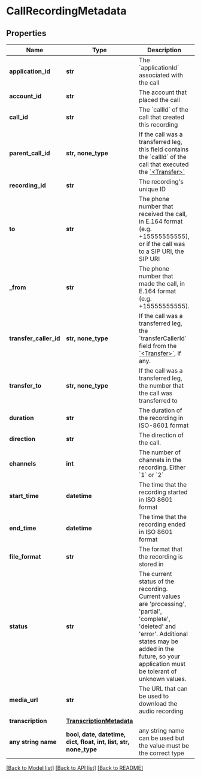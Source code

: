 # CallRecordingMetadata


## Properties
Name | Type | Description | Notes
------------ | ------------- | ------------- | -------------
**application_id** | **str** | The &#x60;applicationId&#x60; associated with the call | [optional] 
**account_id** | **str** | The account that placed the call | [optional] 
**call_id** | **str** | The &#x60;callId&#x60; of the call that created this recording | [optional] 
**parent_call_id** | **str, none_type** | If the call was a transferred leg, this field contains the &#x60;callId&#x60; of the call that executed the [&#x60;&lt;Transfer&gt;&#x60;](/docs/voice/bxml/transfer) | [optional] 
**recording_id** | **str** | The recording&#39;s unique ID | [optional] 
**to** | **str** | The phone number that received the call, in E.164 format (e.g. +15555555555), or if the call was to a SIP URI, the SIP URI | [optional] 
**_from** | **str** | The phone number that made the call, in E.164 format (e.g. +15555555555). | [optional] 
**transfer_caller_id** | **str, none_type** | If the call was a transferred leg, the &#x60;transferCallerId&#x60; field from the [&#x60;&lt;Transfer&gt;&#x60;](/docs/voice/bxml/transfer), if any. | [optional] 
**transfer_to** | **str, none_type** | If the call was a transferred leg, the number that the call was transferred to | [optional] 
**duration** | **str** | The duration of the recording in ISO-8601 format | [optional] 
**direction** | **str** | The direction of the call. | [optional] 
**channels** | **int** | The number of channels in the recording. Either &#x60;1&#x60; or &#x60;2&#x60; | [optional] 
**start_time** | **datetime** | The time that the recording started in ISO 8601 format | [optional] 
**end_time** | **datetime** | The time that the recording ended in ISO 8601 format | [optional] 
**file_format** | **str** | The format that the recording is stored in | [optional] 
**status** | **str** | The current status of the recording. Current values are &#39;processing&#39;, &#39;partial&#39;, &#39;complete&#39;, &#39;deleted&#39; and &#39;error&#39;. Additional states may be added in the future, so your application must be tolerant of unknown values. | [optional] 
**media_url** | **str** | The URL that can be used to download the audio recording | [optional] 
**transcription** | [**TranscriptionMetadata**](TranscriptionMetadata.md) |  | [optional] 
**any string name** | **bool, date, datetime, dict, float, int, list, str, none_type** | any string name can be used but the value must be the correct type | [optional]

[[Back to Model list]](../README.md#documentation-for-models) [[Back to API list]](../README.md#documentation-for-api-endpoints) [[Back to README]](../README.md)


